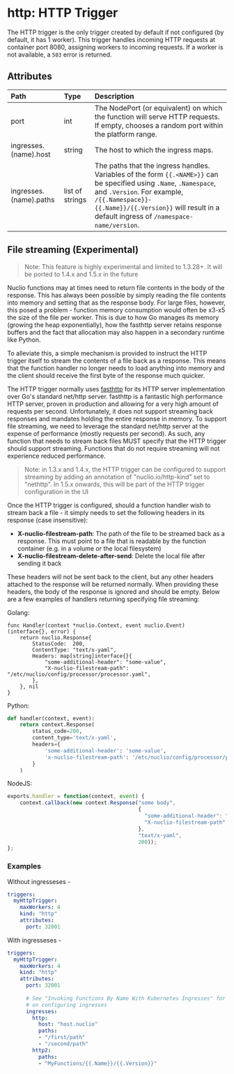 # http: HTTP Trigger

The HTTP trigger is the only trigger created by default if not configured (by default, it has 1 worker). This trigger handles incoming HTTP requests at container port 8080, assigning workers to incoming requests. If a worker is not available, a `503` error is returned.

## Attributes

| **Path** | **Type** | **Description** |
| :--- | :--- | :--- |
| port | int | The NodePort (or equivalent) on which the function will serve HTTP requests. If empty, chooses a random port within the platform range. |
| ingresses.(name).host | string | The host to which the ingress maps. |
| ingresses.(name).paths | list of strings | The paths that the ingress handles. Variables of the form `{{.<NAME>}}` can be specified using `.Name`, `.Namespace`, and `.Version`. For example, `/{{.Namespace}}-{{.Name}}/{{.Version}}` will result in a default ingress of `/namespace-name/version`. |

## File streaming (Experimental)

> Note: This feature is highly experimental and limited to 1.3.28+. It will be ported to 1.4.x and 1.5.x in the future

Nuclio functions may at times need to return file contents in the body of the response. This has always been possible by simply reading the file contents into memory and setting that as the response body. For large files, however, this posed a problem - function memory consumption would often be x3-x5 the size of the file per worker. This is due to how Go manages its memory (growing the heap exponentially), how the fasthttp server retains response buffers and the fact that allocation may also happen in a secondary runtime like Python.

To alleviate this, a simple mechanism is provided to instruct the HTTP trigger itself to stream the contents of a file back as a response. This means that the function handler no longer needs to load anything into memory and the client should receive the first byte of the response much quicker.

The HTTP trigger normally uses [fasthttp](https://github.com/valyala/fasthttp) for its HTTP server implementation over Go's standard net/http server. fasthttp is a fantastic high performance HTTP server, proven in production and allowing for a very high amount of requests per second. Unfortunately, it does not support streaming back responses and mandates holding the entire response in memory. To support file streaming, we need to leverage the standard net/http server at the expense of performance (mostly requests per second). As such, any function that needs to stream back files MUST specify that the HTTP trigger should support streaming. Functions that do not require streaming will not experience reduced performance.

> Note: in 1.3.x and 1.4.x, the HTTP trigger can be configured to support streaming by adding an annotation of "nuclio.io/http-kind" set to "nethttp". In 1.5.x onwards, this will be part of the HTTP trigger configuration in the UI

Once the HTTP trigger is configured, should a function handler wish to stream back a file - it simply needs to set the following headers in its response (case insensitive):

- **X-nuclio-filestream-path**: The path of the file to be streamed back as a response. This must point to a file that is readable by the function container (e.g. in a volume or the local filesystem)
- **X-nuclio-filestream-delete-after-send**: Delete the local file after sending it back

These headers will not be sent back to the client, but any other headers attached to the response will be returned normally. When providing these headers, the body of the response is ignored and should be empty. Below are a few examples of handlers returning specifying file streaming:

Golang:
```golang
func Handler(context *nuclio.Context, event nuclio.Event) (interface{}, error) {
	return nuclio.Response{
		StatusCode:  200,
		ContentType: "text/x-yaml",
		Headers: map[string]interface{}{
			"some-additional-header": "some-value",
			"X-nuclio-filestream-path": "/etc/nuclio/config/processor/processor.yaml",
		},
	}, nil
}
```

Python:
```python
def handler(context, event):
    return context.Response(
        status_code=200,
        content_type='text/x-yaml',
        headers={
            'some-additional-header': 'some-value',
            'x-nuclio-filestream-path': '/etc/nuclio/config/processor/processor.yaml'
        }
    )
```

NodeJS:
```javascript
exports.handler = function(context, event) {
    context.callback(new context.Response("some body", 
                                          {
                                          	"some-additional-header": "some-value",
                                            "X-nuclio-filestream-path": "/etc/nuclio/config/processor/processor.yaml"  
                                          },
                                          "text/x-yaml",
                                          200));
};
```

### Examples

Without ingresseses -

```yaml
triggers:
  myHttpTrigger:
    maxWorkers: 4
    kind: "http"
    attributes:
      port: 32001
```

With ingresseses -

```yaml
triggers:
  myHttpTrigger:
    maxWorkers: 4
    kind: "http"
    attributes:
      port: 32001
  
      # See "Invoking Functions By Name With Kubernetes Ingresses" for more details
      # on configuring ingresses
      ingresses:
        http:
          host: "host.nuclio"
          paths:
          - "/first/path"
          - "/second/path"
        http2:
          paths:
          - "MyFunctions/{{.Name}}/{{.Version}}"
```


